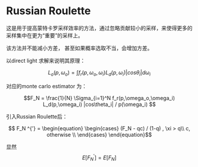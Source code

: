 # Russian Roulette

这是用于提高蒙特卡罗采样效率的方法，通过忽略贡献较小的采样，来使得更多的采样集中在更为“重要”的采样上。

该方法并不能减小方差， 甚至如果概率选取不当，会增加方差。

以direct light 求解来说明其原理：

$$L_o(p,\omega_o) = \int f_r(p,\omega_o,\omega_i) L_d(p,\omega_i) |cos\theta_i| d\omega_i $$

对应的monte carlo estimator 为：

$$F_N = \frac{1}{N} \Sigma_{i=1}^N f_r(p,\omega_o,\omega_i) L_d(p,\omega_i) |cos\theta_i| / p(\omega_i) $$

引入Russian Roulette后：

$$ F_N ^{'} = \begin{equation}
    \begin{cases}
   (F_N - qc) / (1-q) , \xi > q\\
    c, otherwise \\
   \end{cases}
\end{equation}$$


显然 $$E[F_N^{'}] = E[F_N]$$




